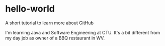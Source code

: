 # hello-world
A short tutorial to learn more about GitHub


I'm learning Java and Software Engineering at CTU.
It's a bit different from my day job as owner of a BBQ restaurant in WV.

